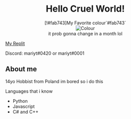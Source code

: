 <h1 align="center">Hello Cruel World!</h1>
<p align="center">
  [!#fab743]My Favorite colour`#fab743`<br/> 
  <img src="https://www.thecolorapi.com/id?format=svg&named=false&hex=fab743" alt="Colour"></img><br/>
  it prob gonna change in a month lol
</p>
<a href="https://replit.com/@M2rsho">My Replit</a>
<p>Discord: mariyt#0420 or mariyt#0001</p>
<h2>About me</h2>
<p>14yo Hobbist from Poland im bored so i do this</p>
<p>Languages that i know</p>
<ul>
  <li>Python</li>
  <li>Javascript</li>
  <li>C# and C++</li>
<ul/>

